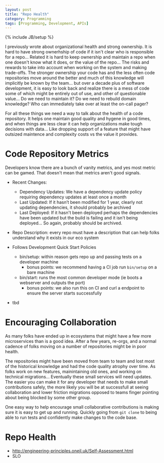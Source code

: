 ```yaml
---
layout: post
title: "Repo Health"
category: Programming
tags: [Programming, Development, APIs]
---
```

{% include JB/setup %}

I previously wrote about organizational health and strong ownership. It is hard to have strong ownerhship of code if it isn't clear who is responsible for a repo... Related it is hard to keep ownership and maintain a repo when one doesn't know what it does, or the value of the repo... The risks and rewards to take into account when working on the system and making trade-offs. The stronger ownership your code has and the less often code repositories move around the better and much of this knowledge will implicitly be known by the team... but over a decade plus of software development, it is easy to look back and realize there is a mess of code some of which might be entirely out of use, and other of questionable value... Do we need to maintain it? Do we need to rebuild domain knowledge? Who can immediately take over at least the on-call pager?

For all these things we need a way to talk about the health of a code repository. It helps one maintain good quality and hygene in good times, and when things are less clear it can help organizations make tough decisions with data... Like dropping support of a feature that might have outsized maintence and complexity costs vs the value it provides.

# Code Repository Metrics

Developers know there are a bunch of vanity metrics, and yes most metric can be gamed. That doesn't mean that metrics aren't good signals.

* Recent Changes:
  * Dependency Updates: We have a dependency update policy requiring dependency updates at least once a month
  * Last Updated: If it hasn’t been modified for 1 year, clearly not updating dependencies, it should probably be archived
  * Last Deployed: If it hasn't been deployed perhaps the dependencies have been updated but the build is failing and it isn't being deployed... So again, probably should be archived.

* Repo Description: every repo must have a description that can help folks understand why it exists in our eco system

* Follows Development Quick Start Policies
  * bin/setup: within reason gets repo up and passing tests on a developer machine
     * bonus points: we recommend having a CI job run `bin/setup` on a bare machine
  * bin/start: runs the most common developer mode (ie boots a webserver and outputs the port)
    * bonus points: we also run this on CI and curl a endpoint to ensure the server starts successfully

* tbd

# Encouraging Collaboration

As many folks have ended up in ecosystems that might have a few more microservices than is a good idea. After a few years, re-orgs, and a normal cadence of folks moving on a number of repositories might be in poor health.

The repositories might have been moved from team to team and lost most of the historical knowledge and had the code quality atrophy over time. As folks work on new features, mainintaining old ones, and working on technical migrations... Eventually these small services will need updates. The easier you can make it for any developer that needs to make small contributions safely, the more likely you will be at successfull at seeing collaboration and lower friction migrations opposed to teams finger pointing about being blocked by some other group.

One easy way to help encourage small collaborative contributions is making sure it is easy to get up and running. Quickly going from `git clone` to being able to run tests and confidently make changes to the code base.

# Repo Health

* http://engineering-principles.onejl.uk/Self-Assessment.html
* SLO